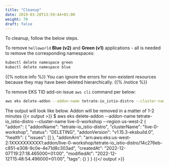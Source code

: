 ```yaml
---
title: "Cleanup"
date: 2019-03-20T13:59:44+01:00
weight: 70
draft: false
---
```


To cleanup, follow the below steps.

To remove `helloworld` **Blue (v2)** and **Green (v1)** applications - all is needed to remove the corresponding namespaces:

```bash
kubectl delete namespace green
kubectl delete namespace blue
```

{{% notice info %}}
You can ignore the errors for non-existent resources because they may have been deleted hierarchically.
{{% /notice %}}

To remove EKS TID add-on issue `aws cli` command per below:

```bash
aws eks delete-addon --addon-name tetrate-io_istio-distro --cluster-name <CLUSTER_NAME>
```

The output will look like below. Addon will be removed in a matter of 1-2 minutes
{{< output >}}
$ aws eks delete-addon --addon-name tetrate-io_istio-distro --cluster-name live-0-workshop --region us-west-2
{
    "addon": {
        "addonName": "tetrate-io_istio-distro",
        "clusterName": "live-0-workshop",
        "status": "DELETING",
        "addonVersion": "v1.15.3-eksbuild.0",
        "health": {
            "issues": []
        },
        "addonArn": "arn:aws:eks:us-west-2:1XXXXXXXXXX1:addon/live-0-workshop/tetrate-io_istio-distro/14c276eb-c851-e308-9c0e-4e71d8c303ad",
        "createdAt": "2022-12-07T19:27:18.465000+01:00",
        "modifiedAt": "2022-12-12T15:48:54.496000+01:00",
        "tags": {}
    }
}
{{</ output >}}